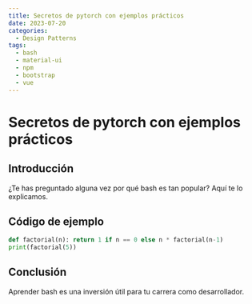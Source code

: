 ```yaml
---
title: Secretos de pytorch con ejemplos prácticos
date: 2023-07-20
categories:
  - Design Patterns
tags:
  - bash
  - material-ui
  - npm
  - bootstrap
  - vue
---
```


# Secretos de pytorch con ejemplos prácticos

## Introducción

¿Te has preguntado alguna vez por qué bash es tan popular? Aquí te lo explicamos.

## Código de ejemplo

```python
def factorial(n): return 1 if n == 0 else n * factorial(n-1)
print(factorial(5))
```

## Conclusión

Aprender bash es una inversión útil para tu carrera como desarrollador.